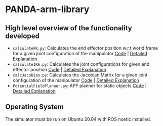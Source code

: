 # PANDA-arm-library
<!-- ### Date Created: 11/22/2022 -->

<!-- Contributors: Raima Sen -->


## High level overview of the functionality developed 
-  `calculateFK.py`: Calculates the end effector position w.r.t world frame for a given joint configuration of the manipulator [Code](Lab1/calculateFK.py) | [Detailed Explanation](Lab1/MEAM520_lab1-2.pdf)
-  `calculateIK6.py`: Calculates the joint configurations for given end effector position [Code](Lab2/calculateIK6.py) | [Detailed Explanation](Lab2/LAB2_MEAM520.pdf)
- `calcJacobian.py`: Calculates the Jacobian Matrix for a given joint configuration of the manipulator [Code](Lab3/calcJacobian.py) | [Detailed Explanation](Lab3/MEAM520_lab3-7.pdf)
- `PotentialFieldPlanner.py`: APF planner for static objects [Code](Lab4/lib/potentialFieldPlanner.py) | [Detailed Explanation](https://github.com/raimasen1729/PANDA-arm-library/blob/acd5d82f9ca838c3ae1991513e090b55b78cb29f/Lab4/Lab4%20Report.pdf)



## Operating System

The simulator must be run on Ubuntu 20.04 with ROS noetic installed.

